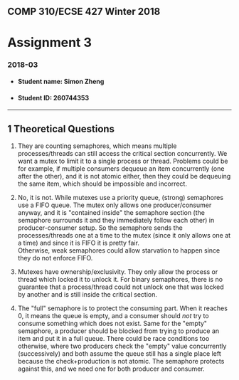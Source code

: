 ## COMP 310/ECSE 427 Winter 2018
# Assignment 3
### 2018-03
- #### Student name: Simon Zheng
- #### Student ID: 260744353

---

## 1 Theoretical Questions

1. They are counting semaphores, which means multiple processes/threads can still access the critical section concurrently. We want a mutex to limit it to a single process or thread. Problems could be for example, if multiple consumers dequeue an item concurrently (one after the other), and it is not atomic either, then they could be dequeuing the same item, which should be impossible and incorrect.

2. No, it is not.
While mutexes use a priority queue, (strong) semaphores use a FIFO queue.
The mutex only allows one producer/consumer anyway, and it is "contained inside" the semaphore section (the semaphore surrounds it and they immediately follow each other) in producer-consumer setup.
So the semaphore sends the processes/threads one at a time to the mutex (since it only allows one at a time) and since it is FIFO it is pretty fair.  
Otherwise, weak semaphores could allow starvation to happen since they do not enforce FIFO.

3. Mutexes have ownership/exclusivity.
They only allow the process or thread which locked it to unlock it.
For binary semaphores, there is no guarantee that a process/thread could not unlock one that was locked by another and is still inside the critical section.

4. The "full" semaphore is to protect the consuming part.
When it reaches 0, it means the queue is empty, and a consumer should *not* try to consume something which does not exist.
Same for the "empty" semaphore, a producer should be blocked from trying to produce an item and put it in a full queue.
There could be race conditions too otherwise, where two producers check the "empty" value concurrently (successively) and both assume the queue still has a single place left because the check+production is not atomic.
The semaphore protects against this, and we need one for both producer and consumer.
